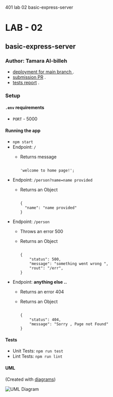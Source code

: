 401 lab 02 basic-express-server
# LAB - 02
## basic-express-server
### Author: Tamara Al-billeh

* [deployment for main branch ](https://tamara-basic-express-server.herokuapp.com/) .
* [submission PR](https://github.com/tamaraalbilleh/basic-express-server/pulls) .
* [tests report](https://github.com/tamaraalbilleh/basic-express-server/actions) .
 
### Setup

#### `.env` requirements

- `PORT` - 5000

#### Running the app

- `npm start`
- Endpoint: `/`
  - Returns message

    ```

    'welcome to home page!';

    ```
- Endpoint: `/person?name=name provided`
  - Returns an Object

    ```

    {
      "name": "name provided"
    }

    ```
- Endpoint: `/person`
  - Throws an error 500
  - Returns an Object

    ```

    {
        "status": 500,
        "message": "something went wrong ",
        "rout": "/err",
    }

    ```
- Endpoint: **anything else ..**
  - Returns an error 404
  - Returns an Object

    ```

    {
        "status": 404,
        "message": "Sorry , Page not Found"
    }

    ```
#### Tests

- Unit Tests: `npm run test`
- Lint Tests: `npm run lint`

#### UML

(Created with [diagrams](https://app.diagrams.net/))

![UML Diagram](./assets/uml.png)